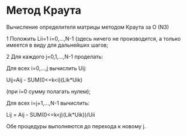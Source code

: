 Метод Краута
============

Вычисление определителя матрицы методом Краута за O (N3)

1 Положить Lii=1 i=0,...,N-1 (здесь ничего не производится, а только имеется в виду для дальнейших шагов;

2 Для каждого j=0,1,...,N-1 проделать:

  Для всех i=0,...,j вычислить Uij:
  
  Uij=Aij - SUM(0<=k<i)(Lik*Uik)
  
  (при i=0 сумму полагать нулем);
  
  Для всех i=j+1,...,N-1 вычислить:
  
  Lij = Aij - SUM(0<=k<j)(Lik*Uik))/Uii
  
  Обе процедуры выполняются до перехода к новому j.
